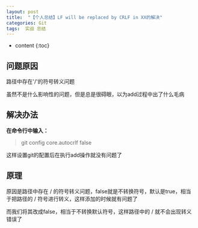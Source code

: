 ```yaml
---
layout: post
title:  "【个人总结】LF will be replaced by CRLF in XX的解决"
categories: Git
tags:  实战 总结
---
```


* content
{:toc}


## 问题原因

路径中存在'/'的符号转义问题

虽然不是什么影响性的问题，但是总是很碍眼，以为add过程中出了什么毛病

## 解决办法

**在命令行中输入：**

> git config core.autocrlf false

这样设置git的配置后在执行add操作就没有问题了

## 原理

原因是路径中存在 / 的符号转义问题，false就是不转换符号，默认是true，相当于把路径的 / 符号进行转义，这样添加的时候就有问题了

而我们将其改成false，相当于不转换默认符号，这样路径中的 / 就不会出现转义错误了

